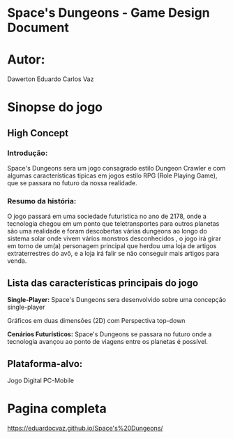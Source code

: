 

Space's Dungeons - Game Design Document
=======================================

Autor:
======

Dawerton Eduardo Carlos Vaz

Sinopse do jogo
===============

High Concept
------------

### Introdução:

Space's Dungeons sera um jogo consagrado estilo Dungeon Crawler e com
algumas características tipicas em jogos estilo RPG (Role Playing Game),
que se passara no futuro da nossa realidade.

### Resumo da história:

O jogo passará em uma sociedade futurística no ano de 2178, onde a
tecnologia chegou em um ponto que teletransportes para outros planetas
são uma realidade e foram descobertas várias dungeons ao longo do
sistema solar onde vivem vários monstros desconhecidos , o jogo irá
girar em torno de um(a) personagem principal que herdou uma loja de
artigos extraterrestres do avô, e a loja irá falir se não conseguir mais
artigos para venda.

Lista das características principais do jogo 
--------------------------------------------

**Single-Player:**
Space's Dungeons sera desenvolvido sobre uma concepção
single-player

Gráficos em duas dimensões (2D) com Perspectiva
top-down

**Cenários Futurísticos:**
Space's Dungeons se passara no futuro onde a
tecnologia avançou ao ponto de viagens entre os planetas é possível.

Plataforma-alvo: 
----------------

Jogo Digital PC-Mobile

Pagina completa
=========
https://eduardocvaz.github.io/Space's%20Dungeons/


